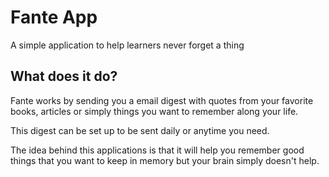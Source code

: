 # Fante App

A simple application to help learners never forget a thing

## What does it do?

Fante works by sending you a email digest with quotes from your favorite books, articles or simply things you want to remember along your life.

This digest can be set up to be sent daily or anytime you need.

The idea behind this applications is that it will help you remember good things that you want to keep in memory but your brain simply doesn't help.

